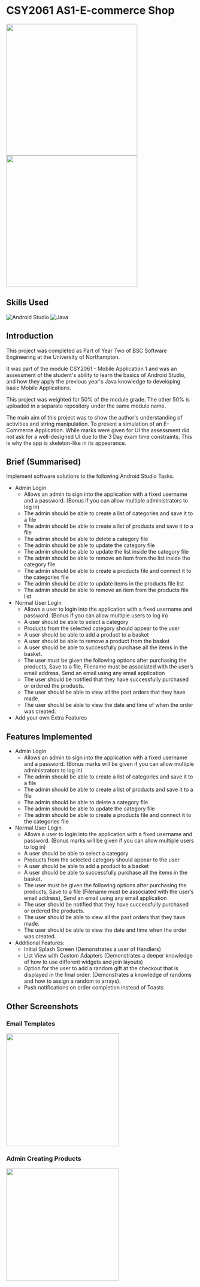 # CSY2061 AS1-E-commerce Shop
<img src="https://github.com/emilyf99UniversityProjects/CSY2061-AS1-Ecommerce-Shop/assets/72047699/58d7d15b-ff3f-42ba-9c82-5b97a398c553"  width="350px"> 
<img src="https://github.com/emilyf99UniversityProjects/CSY2061-AS1-Ecommerce-Shop/assets/72047699/2c441e53-93e7-4c8c-9500-9a8b1453da60"  width="350px"> 


## Skills Used
![Android Studio](https://img.shields.io/badge/Android%20Studio-3DDC84.svg?style=for-the-badge&logo=android-studio&logoColor=white)
![Java](https://img.shields.io/badge/java-%23ED8B00.svg?style=for-the-badge&logo=openjdk&logoColor=white)

## Introduction
This project was completed as Part of Year Two of BSC Software Engineering at the University of Northampton.

It was part of the module CSY2061 - Mobile Application 1 and was an assessment of the student's ability to learn the basics of Android Studio, and how they apply the previous year's Java knowledge to developing basic Mobile Applications.

This project was weighted for 50% of the module grade. The other 50% is uploaded in a separate repository under the same module name.

The main aim of this project was to show the author's understanding of activities and string manipulation. To present a simulation of an E-Commerce Application.
While marks were given for UI the assessment did not ask for a well-designed UI due to the 3 Day exam time constraints. This is why the app is skeleton-like in its appearance.

## Brief (Summarised)
Implement software solutions to the following Android Studio Tasks.  
- Admin Login
    - Allows an admin to sign into the application with a fixed username and a password. (Bonus if you can allow multiple administrators to log in)
    - The admin should be able to create a list of categories and save it to a file
    - The admin should be able to create a list of products and save it to a file
    - The admin should be able to delete a category file
    - The admin should be able to update the category file
    - The admin should be able to update the list inside the category file
    - The admin should be able to remove an item from the list inside the category file
    - The admin should be able to create a products file and connect it to the categories file
    - The admin should be able to update items in the products file list
    - The admin should be able to remove an item from the products file list
- Normal User Login 
  - Allows a user to login into the application with a fixed username and password. (Bonus if you can allow multiple users to log in)
  - A user should be able to select a category 
  - Products from the selected category should appear to the user 
  - A user should be able to add a product to a basket
  - A user should be able to remove a product from the basket 
  - A user should be able to successfully purchase all the items in the basket.
  - The user must be given the following options after purchasing the products, Save to a file, Filename must be associated with the user’s email address, Send an email using any email application
  - The user should be notified that they have successfully purchased or ordered the products.
  - The user should be able to view all the past orders that they have made.
  - The user should be able to view the date and time of when the order was created.
- Add your own Extra Features 

## Features Implemented
- Admin Login
  - Allows an admin to sign into the application with a fixed username and a password. (Bonus marks will be given if you can allow multiple administrators to log in)
  -	The admin should be able to create a list of categories and save it to a file
  -	The admin should be able to create a list of products and save it to a file
  -	The admin should be able to delete a category file
  -	The admin should be able to update the category file
  -	The admin should be able to create a products file and connect it to the categories file
- Normal User Login 
  -	Allows a user to login into the application with a fixed username and password. (Bonus marks will be given if you can allow multiple users to log in)
  -	A user should be able to select a category 
  -	Products from the selected category should appear to the user 
  -	A user should be able to add a product to a basket
  -	A user should be able to successfully purchase all the items in the basket.
  -	The user must be given the following options after purchasing the products, Save to a file (Filename must be associated with the user’s email address), Send an email using any email application
  -	The user should be notified that they have successfully purchased or ordered the products.
  -	The user should be able to view all the past orders that they have made. 
  -	The user should be able to view the date and time when the order was created. 
- Additional Features: 
  -	Initial Splash Screen (Demonstrates a user of Handlers) 
  -	List View with Custom Adapters (Demonstrates a deeper knowledge of how to use different widgets and join layouts)
  -	Option for the user to add a random gift at the checkout that is displayed in the final order. (Demonstrates a knowledge of randoms and how to assign a random to arrays).
  -	Push notifications on order completion instead of Toasts

## Other Screenshots

### Email Templates
<img src="https://github.com/emilyf99UniversityProjects/CSY2061-AS1-Ecommerce-Shop/assets/72047699/4bd026d8-50e7-4ad5-9710-c4b8e52e7221"  width="300px"> 

### Admin Creating Products 
<img src="https://github.com/emilyf99UniversityProjects/CSY2061-AS1-Ecommerce-Shop/assets/72047699/487d24f0-659b-4a94-ae21-eb827931c908"  width="300px"> 




